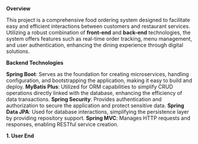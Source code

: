 **Overview**

This project is a comprehensive food ordering system designed to facilitate easy and efficient interactions between customers and restaurant services. Utilizing a robust combination of **front-end** and **back-end** technologies, the system offers features such as real-time order tracking, menu management, and user authentication, enhancing the dining experience through digital solutions.

**Backend Technologies**

**Spring Boot**: Serves as the foundation for creating microservices, handling configuration, and bootstrapping the application, making it easy to build and deploy. **MyBatis Plus**: Utilized for ORM capabilities to simplify CRUD operations directly linked with the database, enhancing the efficiency of data transactions. **Spring Security**: Provides authentication and authorization to secure the application and protect sensitive data. **Spring Data JPA**: Used for database interactions, simplifying the persistence layer by providing repository support. **Spring MVC**: Manages HTTP requests and responses, enabling RESTful service creation.


**1. User End**

